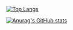 

<!--
**ren-sugimoto86/ren-sugimoto86** is a ✨ _special_ ✨ repository because its `README.md` (this file) appears on your GitHub profile.

Here are some ideas to get you started:

- 🔭 I’m currently working on ...
- 🌱 I’m currently learning ...
- 👯 I’m looking to collaborate on ...
- 🤔 I’m looking for help with ...
- 💬 Ask me about ...
- 📫 How to reach me: ...
- 😄 Pronouns: ...
- ⚡ Fun fact: ...
-->

[![Top Langs](https://github-readme-stats.vercel.app/api/top-langs/?username=ren-sugimoto86
)](https://github.com/anuraghazra/github-readme-stats)

[![Anurag's GitHub stats](https://github-readme-stats.vercel.app/api?username=ren-sugimoto86&show_icons=true)](https://github.com/anuraghazra/github-readme-stats)
